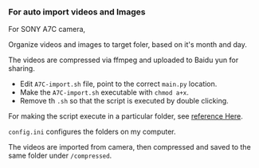 ### For auto import videos and Images

For SONY A7C camera,

Organize videos and images to target foler, based on it's month and day.

The videos are compressed via ffmpeg and uploaded to Baidu yun for sharing.

* Edit `A7C-import.sh` file, point to the correct `main.py` location.
* Make the `A7C-import.sh` executable with `chmod a+x`.
* Remove th `.sh` so that the script is executed by double clicking.

For making the script execute in a particular folder, see [reference Here](https://stackoverflow.com/questions/5125907/how-to-run-a-shell-script-in-os-x-by-double-clicking).

`config.ini` configures the folders on my computer.

The videos are imported from camera, then compressed and saved to the same folder under `/compressed`.
